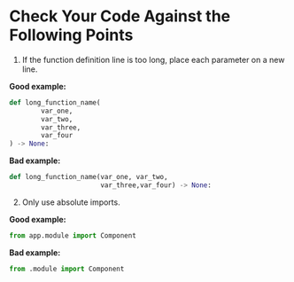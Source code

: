 # Check Your Code Against the Following Points

1. If the function definition line is too long, place each parameter on a new line.

**Good example:**
```python
def long_function_name(
        var_one,
        var_two,
        var_three,
        var_four
) -> None:
```

**Bad example:**
```python
def long_function_name(var_one, var_two,
                       var_three,var_four) -> None:
```

2. Only use absolute imports.

**Good example:**
```python
from app.module import Component
```

**Bad example:**
```python
from .module import Component
```
